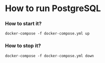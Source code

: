 # How to run PostgreSQL
### How to start it?
`docker-compose -f docker-compose.yml up`
### How to stop it?
`docker-compose -f docker-compose.yml down`